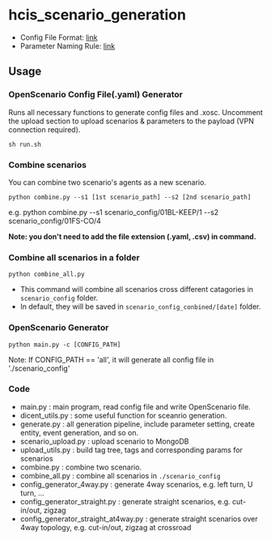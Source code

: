 # hcis_scenario_generation
- Config File Format: [link](https://lopsided-soursop-bec.notion.site/Scenario-Configuration-File-Format-5d423c6aab1740a2b53e7444fa2dad31?pvs=4)
- Parameter Naming Rule: [link](https://lopsided-soursop-bec.notion.site/Scenario-Parameter-Naming-642563ce89f74de195116291d153c4ef?pvs=4)

## Usage
### OpenScenario Config File(.yaml) Generator
Runs all necessary functions to generate config files and .xosc. 
Uncomment the upload section to upload scenarios & parameters to the payload (VPN connection required).
```
sh run.sh
```

### Combine scenarios
You can combine two scenario's agents as a new scenario.

`python combine.py --s1 [1st scenario_path] --s2 [2nd scenario_path]`

e.g. python combine.py --s1 scenario_config/01BL-KEEP/1 --s2 scenario_config/01FS-CO/4

**Note: you don't need to add the file extension (.yaml, .csv) in command.**

### Combine all scenarios in a folder
`python combine_all.py`

- This command will combine all scenarios cross different catagories in `scenario_config` folder.
- In default, they will be saved in `scenario_config_conbined/[date]` folder.

### OpenScenario Generator
`python main.py -c [CONFIG_PATH]`

Note: If CONFIG_PATH == 'all', it will generate all config file in './scenario_config'

### Code
- main.py : main program, read config file and write OpenScenario file.
- dicent_utils.py : some useful function for sceanrio generation.
- generate.py : all generation pipeline, include parameter setting, create entity, event generation, and so on.
- scenario_upload.py : upload scenario to MongoDB
- upload_utils.py : build tag tree, tags and corresponding params for scenarios
- combine.py : combine two scenario.
- combine_all.py : combine all scenarios in `./scenario_config`
- config_generator_4way.py : generate 4way scenarios, e.g. left turn, U turn, ...
- config_generator_straight.py : generate straight scenarios, e.g. cut-in/out, zigzag
- config_generator_straight_at4way.py : generate straight scenarios over 4way topology, e.g. cut-in/out, zigzag at crossroad
